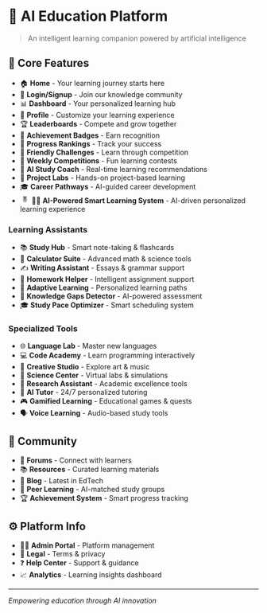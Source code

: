# 🚀 AI Education Platform

> An intelligent learning companion powered by artificial intelligence

## 📑 Core Features
- 🏠 **Home** - Your learning journey starts here
- 🔐 **Login/Signup** - Join our knowledge community
- 📊 **Dashboard** - Your personalized learning hub
- 👤 **Profile** - Customize your learning experience
- 🏆 **Leaderboards** - Compete and grow together
- 🎯 **Achievement Badges** - Earn recognition
- 🌟 **Progress Rankings** - Track your success
- 🤝 **Friendly Challenges** - Learn through competition
- 🎉 **Weekly Competitions** - Fun learning contests
- 🤖 **AI Study Coach** - Real-time learning recommendations
- 🧪 **Project Labs** - Hands-on project-based learning
- 🎓 **Career Pathways** - AI-guided career development
- <img src="image.png" width="19" height="19"/> 🎯🤖 **AI-Powered Smart Learning System** - AI-driven personalized learning experience
### Learning Assistants
- 📚 **Study Hub** - Smart note-taking & flashcards
- 🔢 **Calculator Suite** - Advanced math & science tools
- ✍️ **Writing Assistant** - Essays & grammar support
- 📝 **Homework Helper** - Intelligent assignment support
- 🎯 **Adaptive Learning** - Personalized learning paths
- 🧠 **Knowledge Gaps Detector** - AI-powered assessment
- 🎓 **Study Pace Optimizer** - Smart scheduling system

### Specialized Tools
- 🌐 **Language Lab** - Master new languages
- 💻 **Code Academy** - Learn programming interactively
- 🎨 **Creative Studio** - Explore art & music
- 🔬 **Science Center** - Virtual labs & simulations
- 📄 **Research Assistant** - Academic excellence tools
- 🤖 **AI Tutor** - 24/7 personalized tutoring
- 🎮 **Gamified Learning** - Educational games & quests
- 🗣️ **Voice Learning** - Audio-based study tools

## 👥 Community
- 💬 **Forums** - Connect with learners
- 📚 **Resources** - Curated learning materials
- 📰 **Blog** - Latest in EdTech
- 🤝 **Peer Learning** - AI-matched study groups
- 🏆 **Achievement System** - Smart progress tracking

## ⚙️ Platform Info
- 👨‍💼 **Admin Portal** - Platform management
- 📜 **Legal** - Terms & privacy
- ❓ **Help Center** - Support & guidance
- 📈 **Analytics** - Learning insights dashboard

---
*Empowering education through AI innovation*

